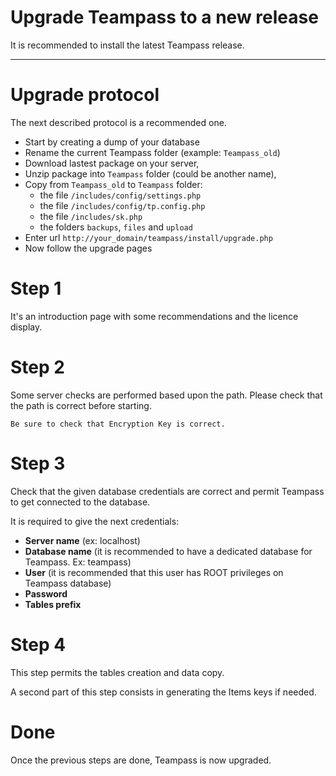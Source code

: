 # Upgrade Teampass to a new release

It is recommended to install the latest Teampass release.

---

# Upgrade protocol

The next described protocol is a recommended one.

* Start by creating a dump of your database
* Rename the current Teampass folder (example: `Teampass_old`)
* Download lastest package on your server,
* Unzip package into `Teampass` folder (could be another name),
* Copy from `Teampass_old` to `Teampass` folder:
	* the file `/includes/config/settings.php`
	* the file `/includes/config/tp.config.php`
	* the file `/includes/sk.php`
	* the folders `backups`, `files` and `upload`
* Enter url `http://your_domain/teampass/install/upgrade.php`
* Now follow the upgrade pages

# Step 1

It's an introduction page with some recommendations and the licence display.

# Step 2

Some server checks are performed based upon the path. Please check that the path is correct before starting.

	Be sure to check that Encryption Key is correct.

# Step 3

Check that the given database credentials are correct and permit Teampass to get connected to the database.

It is required to give the next credentials:

- **Server name** (ex: localhost)
- **Database name** (it is recommended to have a dedicated database for Teampass. Ex: teampass)
- **User** (it is recommended that this user has ROOT privileges on Teampass database) 
- **Password**
- **Tables prefix**

# Step 4

This step permits the tables creation and data copy.

A second part of this step consists in generating the Items keys if needed.

# Done

Once the previous steps are done, Teampass is now upgraded.
